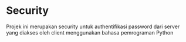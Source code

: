 # Security

Projek ini merupakan security untuk authentifikasi password dari server yang diakses oleh client menggunakan bahasa pemrograman Python
